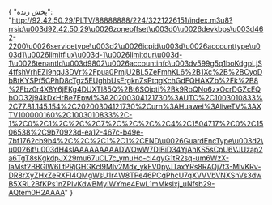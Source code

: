 {
  "پخش زنده": "http://92.42.50.29/PLTV/88888888/224/3221226151/index.m3u8?rrsip\u003d92.42.50.29\u0026zoneoffset\u003d0\u0026devkbps\u003d462-2200\u0026servicetype\u003d2\u0026icpid\u003d\u0026accounttype\u003d1\u0026limitflux\u003d-1\u0026limitdur\u003d-1\u0026tenantId\u003d9802\u0026accountinfo\u003dv599g5q1boKdgpLjS4ffshVrhEZl9nqJ3DVr%2Fpua0PmjU2BL5ZeFmhKL6%2B1Xc%2B%2BCyoDbBtKYSPf5CPhD8cTgz5EUghbUsErgknZsPtqgKchGdFQHAXZb%2Fk%2B8%2Fbz0r4X8Y6jEKg4DUXTI85Q%2Bt6SOipti%2Bk9RbQNo6zxOcrDGZcEQbOO32j94kDxHrBe7EpwI%3A20200304121730%3AUTC%2C1003010833%2C77.81.145.154%2C20200304121730%2Curn%3AHuawei%3AliveTV%3AXTV100000160%2C1003010833%2C-1%2C0%2C1%2C%2C%2C7%2C%2C%2C%2C4%2C1504717%2C0%2C1506538%2C9b70923d-ea12-467c-b49e-7bf1762cb9b4%2C%2C%2C1%2C1%2CEND\u0026GuardEncType\u003d2\u0026it\u003dH4sIAAAAAAAAADWOwW7DIBiD34YjAhKS5sCpU6VJUzap2a6TgT8sKgkdpJX29mu67uCL7c_ymuHo-cl4qyG1tR2sq-um6WzX-laMst2BBGlW6LtPRjGHGKcl9Mlv2Mdx_ykFV0pyJTaxYRs8RAQj7t3-MlvKRv-DR8rXyZHxZeRXFI4QMgWsU1r4W8TPe46PCqPhcU7qXVVVbVNXSnVs3dwB5XRL2BfKPs1nZPIvKdwBMyIWYme4EwL1mMkslxj_uNfsb29-AQtem0H2AAAA"
}
